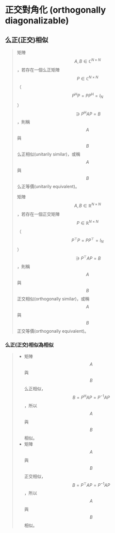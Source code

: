 # 正交對角化 \(orthogonally diagonalizable\)

## 么正\(正交\)相似

> 矩陣$$A,B \in \mathbb{C}^{N \times N}$$，若存在一個么正矩陣$$P \in \mathbb{C}^{N \times N}$$（$$P^{\mathrm{H}}P=PP^{\mathrm{H}}=I_N$$）$$\ni P^{\mathrm{H}} AP=B$$，則稱$$A$$與$$B$$么正相似\(unitarily similar\)，或稱$$A$$與$$B$$么正等價\(unitarily equivalent\)。
>
> 矩陣$$A,B \in \mathbb{R}^{N \times N}$$，若存在一個正交矩陣$$P \in \mathbb{R}^{N\times N}$$（$$P^\top P=PP^\top=I_N$$）$$\ni P^\top AP=B$$，則稱$$A$$與$$B$$正交相似\(orthogonally similar\)，或稱$$A$$與$$B$$正交等價\(orthogonally equivalent\)。

###  么正\(正交\)相似為相似

> * 矩陣$$A$$與$$B$$么正相似，$$B=P^{\mathrm{H}} AP=P^{−1} AP$$，所以$$A$$與$$B$$相似。
> * 矩陣$$A$$與$$B$$正交相似，$$B=P^\top AP=P^{−1} AP$$，所以$$A$$與$$B$$相似。

>

